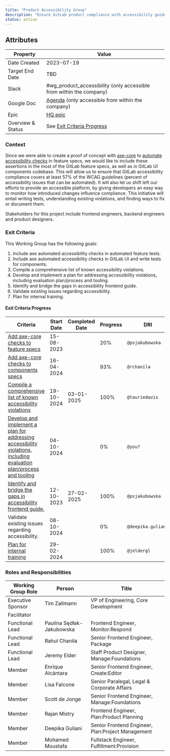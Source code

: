 ```yaml
---
title: "Product Accessibility Group"
description: "Ensure GitLab product compliance with accessibility guidelines"
status: active
---
```


## Attributes

| Property          | Value                                                                                                                                     |
| ----------------- | ----------------------------------------------------------------------------------------------------------------------------------------- |
| Date Created      | 2023-07-19                                                                                                                                |
| Target End Date   | TBD                                                                                                                                       |
| Slack             | #wg_product_accessibility (only accessible from within the company)                                                                             |
| Google Doc        | [Agenda](https://docs.google.com/document/d/1Ss3vVvLS_sxwkuXT6zm2Unz69KRH2S_FWG_G3xUesRE/edit?usp=sharing) (only accessible from within the company) |
| Epic              | [HQ epic](https://gitlab.com/groups/gitlab-org/-/epics/11090)                                                       |
| Overview & Status | See [Exit Criteria Progress](#exit-criteria-progress)                                                                                     |

### Context

Since we were able to create a proof of concept with [axe-core](https://github.com/dequelabs/axe-core#the-accessibility-rules) to [automate accessibility checks](https://gitlab.com/gitlab-org/gitlab/-/issues/382848) in feature specs, we would like to include these assertions in the most of the GitLab feature specs, as well as in GitLab UI components codebase. This will allow us to ensure that GitLab accessibility compliance covers at least 57% of the WCAG guidelines (percent of accessibility issues that can be automated). It will also let us shift left our efforts to provide an accessible platform, by giving developers an easy way to monitor how introduced changes influence compliance. This initiative will entail writing tests, understanding existing violations, and finding ways to fix or document them.

Stakeholders for this project include frontend engineers, backend engineers and product designers.

### Exit Criteria

This Working Group has the following goals:

1. Include axe automated accessibility checks in automated feature tests.
1. Include axe automated accessibility checks in GitLab UI and write tests for components.
1. Compile a comprehensive list of known accessibility violations.
1. Develop and implement a plan for addressing accessibility violations, including evaluation plan/process and tooling.
1. Identify and bridge the gaps in accessibility frontend guide.
1. Validate existing issues regarding accessibility.
1. Plan for internal training.

#### Exit Criteria Progress

| Criteria                                                                                                                      | Start Date | Completed Date | Progress | DRI             |
| ----------------------------------------------------------------------------------------------------------------------------- | ---------- | -------------- | -------- | --------------- |
| [Add axe-core checks to feature specs](https://gitlab.com/groups/gitlab-org/-/epics/11126)                                    | 15-08-2023 |                | 20%      | `@psjakubowska` |
| [Add axe-core checks to components specs](https://gitlab.com/groups/gitlab-org/-/epics/11127)                                 | 16-04-2024 |                | 93%      | `@rchanila`     |
| [Compile a comprehensive list of known accessibility violations](https://gitlab.com/groups/gitlab-org/-/epics/16378)          | 19-10-2024 | 03-01-2025     | 100%     | `@tauriedavis`  |
| [Develop and implement a plan for addressing accessibility violations, including evaluation plan/process and tooling](https://gitlab.com/gitlab-org/gitlab/-/issues/497785) | 04-10-2024 |                | 0%       | `@you?`         |
| [Identify and bridge the gaps in accessibility frontend guide.](https://gitlab.com/gitlab-org/gitlab/-/issues/419777)         | 12-10-2023 | 27-02-2025     | 100%     | `@psjakubowska` |
| Validate existing issues regarding accessibility.                                                                             | 08-10-2024 |                | 0%       | `@deepika.guliani`         |
| [Plan for internal training](https://gitlab.com/gitlab-com/people-group/learning-development/training-curriculum/-/issues/68) | 29-02-2024 |                | 100%     | `@jeldergl`     |

### Roles and Responsibilities

| Working Group Role | Person                     | Title                                        |
| ------------------ | -------------------------- | ---------------------------------------------|
| Executive Sponsor  | Tim Zallmann               | VP of Engineering, Core Development          |
| Facilitator        |                            |                                              |
| Functional Lead    | Paulina Sędłak-Jakubowska  | Frontend Engineer, Monitor:Respond           |
| Functional Lead    | Rahul Chanila              | Senior Frontend Engineer, Package            |
| Functional Lead    | Jeremy Elder               | Staff Product Designer, Manage:Foundations   |
| Member             | Enrique Alcántara          | Senior Frontend Engineer, Create:Editor      |
| Member             | Lisa Falcone               | Senior Paralegal, Legal & Corporate Affairs  |
| Member             | Scott de Jonge             | Senior Frontend Engineer, Manage:Foundations |
| Member             | Rajan Mistry               | Frontend Engineer, Plan:Product Planning     |
| Member             | Deepika Guliani            | Senior Frontend Engineer, Plan:Project Management   |
| Member             | Mohamed Moustafa           | Fullstack Engineer, Fulfillment:Provision    |
